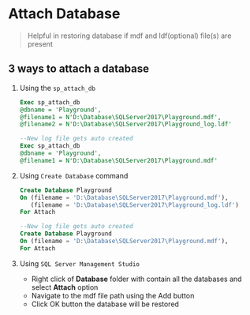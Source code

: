 # Attach Database

> Helpful in restoring database if mdf and ldf(optional) file(s) are present

## 3 ways to attach a database

1. Using the `sp_attach_db`
    ```sql
    Exec sp_attach_db
    @dbname = 'Playground',
    @filename1 = N'D:\Database\SQLServer2017\Playground.mdf',
    @filename2 = N'D:\Database\SQLServer2017\Playground_log.ldf'
    ```

    ```sql
    --New log file gets auto created
    Exec sp_attach_db
    @dbname = 'Playground',
    @filename1 = N'D:\Database\SQLServer2017\Playground.mdf'
    ```

2. Using `Create Database` command
    ```sql
    Create Database Playground
    On (filename = 'D:\Database\SQLServer2017\Playground.mdf'),
       (filename = 'D:\Database\SQLServer2017\Playground_log.ldf')
    For Attach
    ```

    ```sql
    --New log file gets auto created
    Create Database Playground
    On (filename = 'D:\Database\SQLServer2017\Playground.mdf'),
    For Attach
    ```

3. Using `SQL Server Management Studio`
    - Right click of **Database** folder with contain all the databases and select **Attach** option
    - Navigate to the mdf file path using the Add button
    - Click OK button the database will be restored